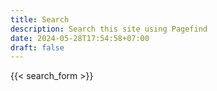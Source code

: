 ```yaml
---
title: Search
description: Search this site using Pagefind
date: 2024-05-28T17:54:58+07:00
draft: false
---
```


{{< search_form >}}